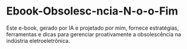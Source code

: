 # Ebook-Obsolesc-ncia-N-o-o-Fim
Este e-book, gerado por IA e projetado por mim, fornece estratégias, ferramentas e dicas para gerenciar proativamente a obsolescência na indústria eletroeletrônica.
